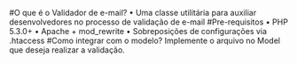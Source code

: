 #O que é o Validador de e-mail?
•	Uma classe utilitária para auxiliar desenvolvedores no processo de validação de e-mail
#Pre-requisitos
•	PHP 5.3.0+
•	Apache + mod_rewrite
•	Sobreposições de configurações via .htaccess
#Como integrar com o modelo?
Implemente o arquivo no Model que deseja realizar a validação.
